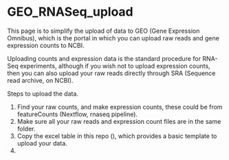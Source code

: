 # GEO_RNASeq_upload

This page is to simplify the upload of data to GEO (Gene Expression Omnibus), which is the portal in which you can upload raw reads and gene expression counts to NCBI.

Uploading counts and expression data is the standard procedure for RNA-Seq experiments, although if you wish not to upload expression counts, then you can also upload your raw reads directly through SRA (Sequence read archive, on NCBI).

Steps to upload the data.

1. Find your raw counts, and make expression counts, these could be from featureCounts (Nextflow, rnaseq pipeline).
2. Make sure all your raw reads and expression count files are in the same folder. 
3. Copy the excel table in this repo (), which provides a basic template to upload your data.
4. 
